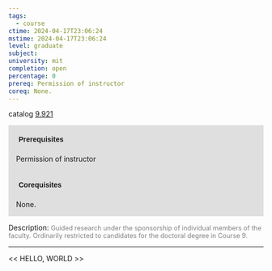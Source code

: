 ```yaml
---
tags:
  - course
ctime: 2024-04-17T23:06:24
mstime: 2024-04-17T23:06:24
level: graduate
subject: 
university: mit
completion: open
percentage: 0
prereq: Permission of instructor
coreq: None.
---
```


catalog [9.921](http://student.mit.edu/catalog/m9b.html#9.921)

<span style="display: block; padding: 15px; background-color: rgb(100, 100, 100, 0.2);"><font id="m_prereq3833_0" style="display: block; font-family: Arial, sans-serif; font-weight: bold; padding: 5px">Prerequisites</font><br><span id="prereq3833_0">Permission of instructor</span></span>
<span style="display: block; padding: 15px; background-color: rgb(100, 100, 100, 0.2);"><font id="m_coreq3833_0" style="display: block; font-family: Arial, sans-serif; font-weight: bold; padding: 5px">Corequisites</font><br><span id="coreq3833_0">None.</span></span>

<font style="">Description:</font>
<font style="color: grey; font-size: 0.8rem;">Guided research under the sponsorship of individual members of the faculty. Ordinarily restricted to candidates for the doctoral degree in Course 9.</font>



---

<< HELLO, WORLD >>
